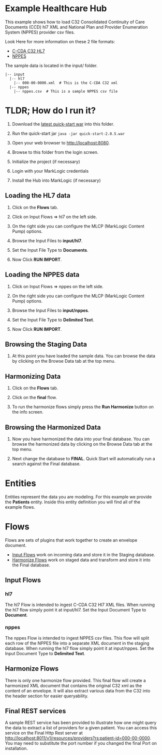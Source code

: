 # Example Healthcare Hub
This example shows how to load C32 Consolidated Continuity of Care Documents (CCD) hl7 XML and National Plan and Provider Enumeration System (NPPES) provider csv files.

Look Here for more information on these 2 file formats:  
- [C-CDA C32 HL7](http://www.hl7.org/implement/standards/product_brief.cfm?product_id=258)
- [NPPES](http://download.cms.gov/nppes/NPI_Files.html)

The sample data is located in the input/ folder.  
```
|-- input  
  |-- hl7  
    |-- 000-00-0000.xml  # This is the C-CDA C32 xml  
  |-- nppes  
    |-- nppes.csv  # This is a sample NPPES csv file  
```

# TLDR; How do I run it?
1. Download the [latest quick-start war](https://github.com/marklogic/marklogic-data-hub/releases/download/v2.0.5/quick-start-2.0.5.war) into this folder.

1. Run the quick-start jar `java -jar quick-start-2.0.5.war`

1. Open your web browser to [http://localhost:8080](http://localhost:8080).

1. Browse to this folder from the login screen.

1. Initialize the project (if necessary)

1. Login with your MarkLogic credentials

1. Install the Hub into MarkLogic (if necessary)

## Loading the HL7 data

1. Click on the **Flows** tab.

1. Click on Input Flows => hl7 on the left side.

1. On the right side you can configure the MLCP (MarkLogic Content Pump) options.

1. Browse the Input Files to **input/hl7**.

1. Set the Input File Type to **Documents**.

1. Now Click **RUN IMPORT**.

## Loading the NPPES data

1. Click on Input Flows => nppes on the left side.

1. On the right side you can configure the MLCP (MarkLogic Content Pump) options.

1. Browse the Input Files to **input/nppes**.

1. Set the Input File Type to **Delimited Text**.

1. Now Click **RUN IMPORT**.

## Browsing the Staging Data

1. At this point you have loaded the sample data. You can browse the data by clicking on the Browse Data tab at the top menu.

## Harmonizing Data

1. Click on the **Flows** tab.

1. Click on the **final** flow.

1. To run the harmonize flows simply press the **Run Harmonize** button on the info screen.

## Browsing the Harmonized Data

1. Now you have harmonized the data into your final database. You can browse the harmonized data by clicking on the Browse Data tab at the top menu.

1. Next change the database to **FINAL**. Quick Start will automatically run a search against the Final database.

# Entities
Entities represent the data you are modeling. For this example we provide the **Patients** entity. Inside this entity definition you will find all of the example flows.

# Flows
Flows are sets of plugins that work together to create an envelope document.

- [Input Flows](#input-flows) work on incoming data and store it in the Staging database.
- [Harmonize Flows](#harmonize-flows) work on staged data and transform and store it into the Final database.

## Input Flows

### hl7
The hl7 Flow is intended to ingest C-CDA C32 Hl7 XML files. When running the hl7 flow simply point it at input/hl7. Set the Input Document Type to **Document**.

### nppes
The nppes Flow is intended to ingest NPPES csv files. This flow will split each row of the NPPES file into a separate XML document in the staging database. When running the hl7 flow simply point it at input/nppes. Set the Input Document Type to **Delimited Text**.

## Harmonize Flows

There is only one harmonize flow provided. This final flow will create a harmonized XML document that contains the original C32 xml as the content of an envelope. It will also extract various data from the C32 into the header section for easier queryability.

## Final REST services

A sample REST service has been provided to illustrate how one might query the data to extract a list of providers for a given patient. You can access this service on the Final Http Rest server at [http://localhost:8011/v1/resources/providers?rs:patient-id=000-00-0000](http://localhost:8011/v1/resources/providers?rs:patient-id=000-00-0000). You may need to substitute the port number if you changed the final Port on installation.
